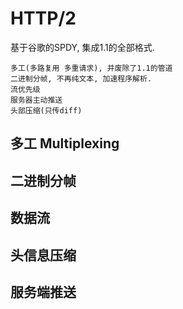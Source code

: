 # HTTP/2

基于谷歌的SPDY, 集成1.1的全部格式.

    多工(多路复用 多重请求), 并废除了1.1的管道
    二进制分帧, 不再纯文本, 加速程序解析.
    流优先级
    服务器主动推送
    头部压缩(只传diff)

## 多工 Multiplexing

## 二进制分帧

## 数据流

## 头信息压缩

## 服务端推送

